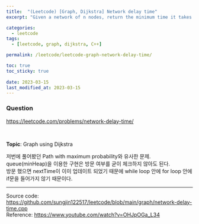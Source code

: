 ```yaml
---
title:  "(Leetcode) [Graph, Dijkstra] Network delay time"
excerpt: "Given a network of n nodes, return the minimum time it takes for all the n nodes to receive the signal."

categories:
  - leetcode
tags:
  - [leetcode, graph, dijkstra, C++]

permalink: /leetcode/leetcode-graph-network-delay-time/

toc: true
toc_sticky: true
 
date: 2023-03-15
last_modified_at: 2023-03-15
---
```


### Question
<https://leetcode.com/problems/network-delay-time/>  

<br>

**Topic**: Graph using Dijkstra  

저번에 풀어봤던 Path with maximum probability와 유사한 문제.  
queue(minHeap)을 이용한 구현은 방문 여부를 굳이 체크하지 않아도 된다.  
방문 했으면 nextTime이 이미 업데이트 되었기 때문에 while loop 안에 for loop 안에 if문을 들어가지 않기 때문이다.   

---
Source code: <https://github.com/sungjin122517/leetcode/blob/main/graph/network-delay-time.cpp>    
Reference: <https://www.youtube.com/watch?v=OHJpOGa_L34>